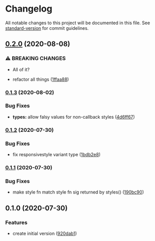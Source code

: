 # Changelog

All notable changes to this project will be documented in this file. See [standard-version](https://github.com/conventional-changelog/standard-version) for commit guidelines.

## [0.2.0](https://github.com/dash-ui/responsive/compare/v0.1.3...v0.2.0) (2020-08-08)

### ⚠ BREAKING CHANGES

- All of it?

- refactor all things ([1ffaa88](https://github.com/dash-ui/responsive/commit/1ffaa88e56bf1f01b94f3411912c56a454e8d91f))

### [0.1.3](https://github.com/dash-ui/responsive/compare/v0.1.2...v0.1.3) (2020-08-02)

### Bug Fixes

- **types:** allow falsy values for non-callback styles ([4d6ff67](https://github.com/dash-ui/responsive/commit/4d6ff67221391a32166e705cde3ce607cd4fc8b7))

### [0.1.2](https://github.com/dash-ui/responsive/compare/v0.1.1...v0.1.2) (2020-07-30)

### Bug Fixes

- fix responsivestyle variant type ([1bdb2e8](https://github.com/dash-ui/responsive/commit/1bdb2e83550e6de738b33c76a15a9dea49551a06))

### [0.1.1](https://github.com/dash-ui/responsive/compare/v0.1.0...v0.1.1) (2020-07-30)

### Bug Fixes

- make style fn match style fn sig returned by styles() ([190bc90](https://github.com/dash-ui/responsive/commit/190bc90b077ee43afe33a77b3c235a95b2eb4367))

## 0.1.0 (2020-07-30)

### Features

- create initial version ([920dab1](https://github.com/dash-ui/responsive/commit/920dab19da029a4638593c9a2bf0fa1bf34b3521))
